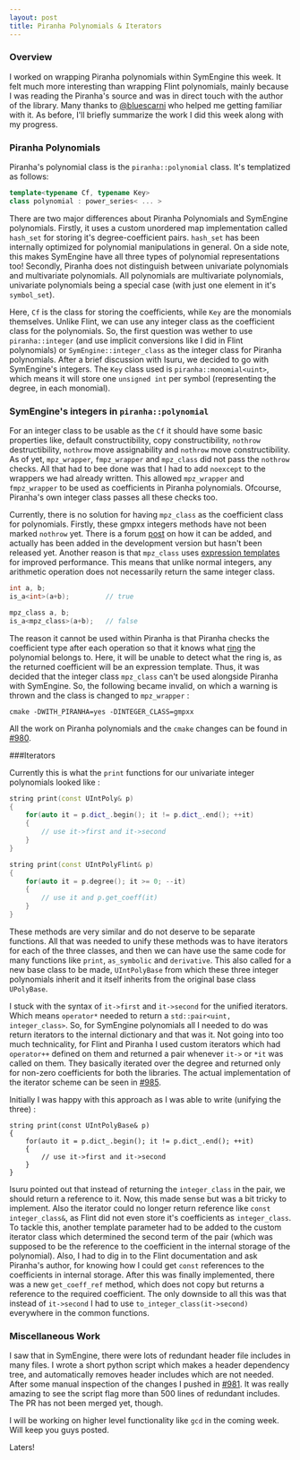 ```yaml
---
layout: post
title: Piranha Polynomials & Iterators
---
```


### Overview

I worked on wrapping Piranha polynomials within SymEngine this week. It felt much more interesting than wrapping Flint polynomials, mainly because I was reading the Piranha's source and was in direct touch with the  author of the library. Many thanks to [@bluescarni](https://github.com/bluescarni) who helped me getting familiar with it. As before, I'll briefly summarize the work I did this week along with my progress.

### Piranha Polynomials

Piranha's polynomial class is the `piranha::polynomial` class. It's templatized as follows:

```c++
template<typename Cf, typename Key>
class polynomial : power_series< ... >
```

There are two major differences about Piranha Polynomials and SymEngine polynomials. Firstly, it uses a custom unordered map implementation called `hash_set` for storing it's degree-coefficient pairs. `hash_set` has been internally optimized for polynomial manipulations in general. On a side note, this makes SymEngine have all three types of polynomial representations too! Secondly, Piranha does not distinguish between univariate polynomials and multivariate polynomials. All polynomials are multivariate polynomials, univariate polynomials being a special case (with just one element in it's `symbol_set`).

Here, `Cf` is the class for storing the coefficients, while `Key` are the monomials themselves. Unlike Flint, we can use any integer class as the coefficient class for the polynomials. So, the first question was wether to use `piranha::integer` (and use implicit conversions like I did in Flint polynomials) or `SymEngine::integer_class` as the integer class for Piranha polynomials. After a brief discussion with Isuru, we decided to go with SymEngine's integers. The `Key` class used is `piranha::monomial<uint>`, which means it will store one `unsigned int` per symbol (representing the degree, in each monomial). 

### SymEngine's integers in `piranha::polynomial`

For an integer class to be usable as the `Cf` it should have some basic properties like, default constructibility, copy constructibility, `nothrow` destructibility, `nothrow` move assignability and `nothrow` move constructibility. As of yet, `mpz_wrapper`, `fmpz_wrapper` and `mpz_class` did not pass the `nothrow` checks. All that had to bee done was that I had to add `noexcept` to the wrappers we had already written. This allowed `mpz_wrapper` and `fmpz_wrapper` to be used as coefficients in Piranha polynomials. Ofcourse, Piranha's own integer class passes all these checks too.

Currently, there is no solution for having `mpz_class` as the coefficient class for polynomials. Firstly, these gmpxx integers methods have not been marked `nothrow` yet. There is a forum [post](https://gmplib.org/list-archives/gmp-devel/2016-April/004271.html) on how it can be added, and actually has been added in the development version but hasn't been released yet. Another reason  is that `mpz_class` uses [expression templates](https://en.wikipedia.org/wiki/Expression_templates) for improved performance. This means that unlike normal integers, any arithmetic operation does not necessarily return the same integer class.

```c++
int a, b;
is_a<int>(a+b); 		// true

mpz_class a, b;
is_a<mpz_class>(a+b);	// false
```

The reason it cannot be used within Piranha is that Piranha checks the coefficient type after each operation so that it knows what [ring](https://en.wikipedia.org/wiki/Polynomial_ring) the polynomial belongs to. Here, it will be unable to detect what the ring is, as the returned coefficient will be an expression template. Thus, it was decided that the integer class `mpz_class` can't be used alongside Piranha with SymEngine. So, the following became invalid, on which a warning is thrown and the class is changed to `mpz_wrapper` :

```
cmake -DWITH_PIRANHA=yes -DINTEGER_CLASS=gmpxx
```

All the work on Piranha polynomials and the `cmake` changes can be found in [#980](https://github.com/symengine/symengine/pull/980).

###Iterators

Currently this is what the `print` functions for our univariate integer polynomials looked like : 

```c++
string print(const UIntPoly& p)
{
	for(auto it = p.dict_.begin(); it != p.dict_.end(); ++it)
	{
		// use it->first and it->second
	}
}

string print(const UIntPolyFlint& p)
{
	for(auto it = p.degree(); it >= 0; --it)
	{
		// use it and p.get_coeff(it)
	}
}
```

These methods are very similar and do not deserve to be separate functions. All that was needed to unify these methods was to have iterators for each of the three classes, and then we can have use the same code for many functions like `print`, `as_symbolic` and `derivative`. This also called for a new base class to be made, `UIntPolyBase` from which these three integer polynomials inherit and it itself inherits from the original base class `UPolyBase`.

I stuck with the syntax of `it->first` and `it->second` for the unified iterators. Which means `operator*` needed to return a `std::pair<uint, integer_class>`. So, for SymEngine polynomials all I needed to do was return iterators to the internal dictionary and that was it. Not going into too much technicality, for Flint and Piranha I used custom iterators which had `operator++` defined on them and returned a pair whenever `it->` or `*it` was called on them. They basically iterated over the degree and returned only for non-zero coefficients for both the libraries. The actual implementation of the iterator scheme can be seen in [#985](https://github.com/symengine/symengine/pull/985).

Initially I was happy with this approach as I was able to write (unifying the three) :

```
string print(const UIntPolyBase& p)
{
	for(auto it = p.dict_.begin(); it != p.dict_.end(); ++it)
	{
		// use it->first and it->second
	}
}
```

Isuru pointed out that instead of returning the `integer_class` in the pair, we should return a reference to it. Now, this made sense but was a bit tricky to implement. Also the iterator could no longer return reference like `const integer_class&`, as Flint did not even store it's coefficients as `integer_class`. To tackle this, another template parameter had to be added to the custom iterator class which determined the second term of the pair (which was supposed to be the reference to the coefficient in the internal storage of the polynomial). Also, I had to dig in to the Flint documentation and ask Piranha's author, for knowing how I could get `const` references to the coefficients in internal storage. After this was finally implemented, there was a new `get_coeff_ref` method, which does not copy but returns a reference to the required coefficient. The only downside to all this was that instead of `it->second` I had to use `to_integer_class(it->second)` everywhere in the common functions.

### Miscellaneous Work

I saw that in SymEngine, there were lots of redundant header file includes in many files. I wrote a short python script which makes a header dependency tree, and automatically removes header includes which are not needed. After some manual inspection of the changes I pushed in [#981](https://github.com/symengine/symengine/pull/981). It was really amazing to see the script flag more than 500 lines of redundant includes. The PR has not been merged yet, though.

I will be working on higher level functionality like `gcd` in the coming week. Will keep you guys posted.

Laters!